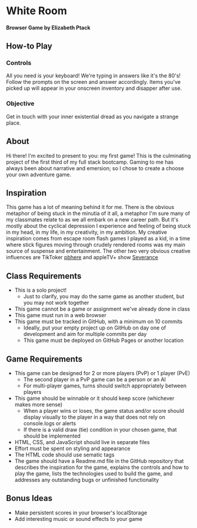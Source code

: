 # White Room
#### Browser Game by Elizabeth Ptack
## How-to Play
### Controls
All you need is your keyboard! We're typing in answers like it's the 80's! 
Follow the prompts on the screen and answer accordingly.
Items you've picked up will appear in your onscreen inventory and disapper after use.
### Objective
Get in touch with your inner existential dread as you navigate a strange place.
## About
Hi there! I'm excited to present to you: my first game!
This is the culminating project of the first third of my full stack bootcamp. 
Gaming to me has always been about narrative and emersion; so I chose to create a choose your own adventure game.
## Inspiration
This game has a lot of meaning behind it for me. There is the obvious metaphor of being stuck in the minutia of it all, a metaphor I'm sure many of my classmates relate to as we all embark on a new career path.
But it's mostly about the cyclical depression I experience and feeling of being stuck in my head, in my life, in my creativity, in my ambition. 
My creative inspiration comes from escape room flash games I played as a kid, in a time where stick figures moving through crudely rendered rooms was my main source of suspense and entertainment. 
The other two very obvious creative influences are TikToker [pbhere](https://www.tiktok.com/@pbhere) and appleTV+ show [Severance](https://tv.apple.com/us/episode/good-news-about-hell/umc.cmc.s80mx1ic96pu6ewupz8pfasf?action=playSmartEpisode)
## Class Requirements
* This is a solo project!
    * Just to clarify, you may do the same game as another student, but you may not work together
* This game cannot be a game or assignment we've already done in class
* This game must run in a web browser
* This game must be tracked in GitHub, with a minimum on 10 commits
    * Ideally, put your empty project up on GitHub on day one of development and aim for multiple commits per day
    * This game must be deployed on GitHub Pages or another location

## Game Requirements
* This game can be designed for 2 or more players (PvP) or 1 player (PvE)
    * The second player in a PvP game can be a person or an AI
    * For multi-player games, turns should switch appropriately between players
* This game should be winnable or it should keep score (whichever makes more sense)
    * When a player wins or loses, the game status and/or score should display visually to the player in a way that does not rely on console.logs or alerts
    * If there is a valid draw (tie) condition in your chosen game, that should be implemented
* HTML, CSS, and JavaScript should live in separate files
* Effort must be spent on styling and appearance
* The HTML code should use sematic tags
* The game should have a Readme.md file in the GitHub repository that describes the inspiration for the game, explains the controls and how to play the game, lists the technologies used to build the game, and addresses any outstanding bugs or unfinished functionality

## Bonus Ideas
* Make persistent scores in your browser's localStorage
* Add interesting music or sound effects to your game